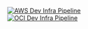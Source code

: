 [![AWS Dev Infra Pipeline](https://github.com/ayuspoudel/clodstco-dashboard-frontend/actions/workflows/aws-iac-pipeline-dev.yml/badge.svg)](https://github.com/ayuspoudel/clodstco-dashboard-frontend/actions/workflows/iac-pipeline-aws-dev.yml) <br>
[![OCI Dev Infra Pipeline](https://github.com/ayuspoudel/clodstco-dashboard-frontend/actions/workflows/iac-pipeline-oci-dev.yml/badge.svg)](https://github.com/ayuspoudel/clodstco-dashboard-frontend/actions/workflows/iac-pipeline-oci-dev.yml)